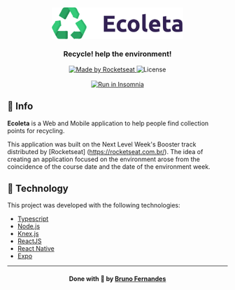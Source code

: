 <h3 align="center">
    <img alt="Logo" title="#logo" width="300px" src="assets/logo.svg">
    <br><br>
    <b>Recycle! help the environment!</b>  
    <br>
</h3>

<p align="center">
  <a href="https://rocketseat.com.br">
    <img alt="Made by Rocketseat" src="https://img.shields.io/badge/made%20by-Rocketseat-%237519C1">
  </a>
  <a>
  <img alt="License" src="https://img.shields.io/github/license/vitorserrano/ecoleta?color=%237519C1">
  <br><br>
  <a href="https://insomnia.rest/run/?label=ecoleta&uri=https%3A%2F%2Fgithub.com%2FSkyHeads%2Fecoleta%2Fblob%2Fmaster%2FInsomnia_api.json" target="_blank"><img src="https://insomnia.rest/images/run.svg" alt="Run in Insomnia"></a>
</p>

## :book: Info

<strong>Ecoleta</strong> is a Web and Mobile application to help people find collection points for recycling.

This application was built on the Next Level Week's Booster track distributed by [Rocketseat] (https://rocketseat.com.br/). The idea of ​​creating an application focused on the environment arose from the coincidence of the course date and the date of the environment week.

## :rocket: Technology

This project was developed with the following technologies:

- [Typescript](https://www.typescriptlang.org/)
- [Node.js](https://nodejs.org/en/)
- [Knex.js](http://knexjs.org/)
- [ReactJS](https://reactjs.org)
- [React Native](https://facebook.github.io/react-native/)
- [Expo](https://expo.io/)

---

<h4 align="center">
   Done with 💜 by <a href="https://www.linkedin.com/in/bruno-fernandes-517026187/" target="_blank">Bruno Fernandes</a>
</h4>
